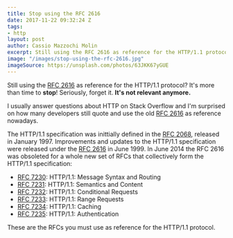 ```yaml
---
title: Stop using the RFC 2616
date: 2017-11-22 09:32:24 Z
tags:
- http
layout: post
author: Cassio Mazzochi Molin
excerpt: Still using the RFC 2616 as reference for the HTTP/1.1 protocol? Please stop!
image: "/images/stop-using-the-rfc-2616.jpg"
imageSource: https://unsplash.com/photos/63JKK67yGUE
---
```


Still using the [RFC 2616][RFC 2616] as reference for the HTTP/1.1 protocol? It's more than time to **stop**! Seriously, forget it. **It's not relevant anymore.** 

I usually answer questions about HTTP on Stack Overflow and I'm surprised on how many developers still quote and use the old [RFC 2616][RFC 2616] as reference nowadays.

The HTTP/1.1 specification was inittially defined in the [RFC 2068][RFC 2068], released in January 1997. Improvements and updates to the HTTP/1.1 specification were released under the [RFC 2616][RFC 2616] in June 1999. In June 2014 the RFC 2616 was obsoleted for a whole new set of RFCs that collectively form the HTTP/1.1 specification:

- [RFC 7230][RFC 7230]: HTTP/1.1: Message Syntax and Routing
- [RFC 7231][RFC 7231]: HTTP/1.1: Semantics and Content
- [RFC 7232][RFC 7232]: HTTP/1.1: Conditional Requests
- [RFC 7233][RFC 7233]: HTTP/1.1: Range Requests
- [RFC 7234][RFC 7234]: HTTP/1.1: Caching
- [RFC 7235][RFC 7235]: HTTP/1.1: Authentication

These are the RFCs you must use as reference for the HTTP/1.1 protocol.


  [RFC 2068]: https://tools.ietf.org/html/rfc2068
  [RFC 2616]: https://tools.ietf.org/html/rfc2616
  [RFC 7230]: https://tools.ietf.org/html/rfc7230
  [RFC 7231]: https://tools.ietf.org/html/rfc7231
  [RFC 7232]: https://tools.ietf.org/html/rfc7232
  [RFC 7233]: https://tools.ietf.org/html/rfc7233
  [RFC 7234]: https://tools.ietf.org/html/rfc7234
  [RFC 7235]: https://tools.ietf.org/html/rfc7235
